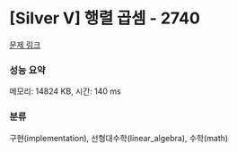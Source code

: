 # [Silver V] 행렬 곱셈 - 2740 

[문제 링크](https://www.acmicpc.net/problem/2740) 

### 성능 요약

메모리: 14824 KB, 시간: 140 ms

### 분류

구현(implementation), 선형대수학(linear_algebra), 수학(math)

